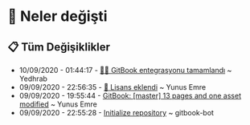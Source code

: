 # 👀 Neler değişti

## 📋 Tüm Değişiklikler

- 10/09/2020 - 01:44:17 - [🔄✨ GitBook entegrasyonu tamamlandı](https://github.com/YEmreAk/YAutoHotkey/commit/05cee97db307530c850c33c50b65b7f9204d4ec5?diff=split) ~ Yedhrab
- 09/09/2020 - 22:56:35 - [🔐 Lisans eklendi](https://github.com/YEmreAk/YAutoHotkey/commit/24bb2200446ab9dd63334b67fc518c0f1857585e?diff=split) ~ Yunus Emre
- 09/09/2020 - 19:55:44 - [GitBook: [master] 13 pages and one asset modified](https://github.com/YEmreAk/YAutoHotkey/commit/c60f8ee6c3eba36ad235c8e5ba1098c41acef33d?diff=split) ~ Yunus Emre
- 09/09/2020 - 22:55:28 - [Initialize repository](https://github.com/YEmreAk/YAutoHotkey/commit/e3420c1a503712021c84fa9622e52324f05bebab?diff=split) ~ gitbook-bot